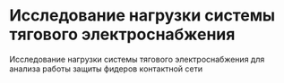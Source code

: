 # Исследование нагрузки системы тягового электроснабжения
Исследование нагрузки  системы тягового электроснабжения для анализа работы защиты фидеров контактной сети
